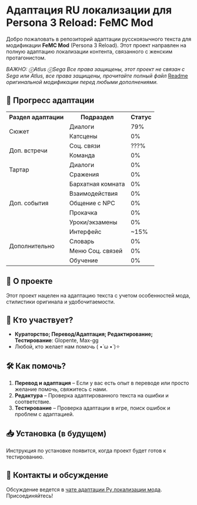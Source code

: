 # Адаптация RU локализации для Persona 3 Reload: FeMC Mod

Добро пожаловать в репозиторий адаптации русскоязычного текста для модификации **FeMC Mod** (Persona 3 Reload). Этот проект направлен на полную адаптацию локализации контента, связанного с женским протагонистом.

_ВАЖНО: ⓒAtlus ⓒSega Все права защищены, этот проект не связан с Sega или Atlus, все права защищены, прочитайте полный файл_ [Readme](https://github.com/Lip-a/Femc-Reloaded-Project/blob/main/README.md) _оригинальной модификации перед любыми дополнениями._

## 📌 Прогресс адаптации

<table border="0">
  <tr>
    <th>Раздел адаптации</th>
    <th>Подраздел</th>
    <th>Статус</th>
  </tr>
  <tr>
    <td rowspan="2">Сюжет</td>
    <td>Диалоги</td>
    <td>79%</td>
  </tr>
  <tr>
    <td>Катсцены</td>
    <td>0%</td>
  </tr>
  <tr>
    <td rowspan="2">Доп. встречи</td>
    <td>Соц. связи</td>
    <td>???%</td>
  </tr>
  <tr>
    <td>Команда</td>
    <td>0%</td>
  </tr>
  <tr>
    <td rowspan="2">Тартар</td>
    <td>Диалоги</td>
    <td>0%</td>
  </tr>
  <tr>
    <td>Сражения</td>
    <td>0%</td>
  </tr>
  <tr>
    <td rowspan="5">Доп. события</td>
    <td>Бархатная комната</td>
    <td>0%</td>
  </tr>
  <tr>
    <td>Взаимодействия</td>
    <td>0%</td>
  </tr>
  <tr>
    <td>Общение с NPC</td>
    <td>0%</td>
  </tr>
  <tr>
    <td>Прокачка</td>
    <td>0%</td>
  </tr>
  <tr>
    <td>Уроки/экзамены</td>
    <td>0%</td>
  </tr>
  <tr>
    <td rowspan="4">Дополнительно</td>
    <td>Интерфейс</td>
    <td>~15%</td>
  </tr>
  <tr>
    <td>Словарь</td>
    <td>0%</td>
  </tr>
  <tr>
    <td>Меню Соц. связей</td>
    <td>0%</td>
  </tr>
  <tr>
    <td>Обучение</td>
    <td>0%</td>
  </tr>
</table>

## 🔹 О проекте

Этот проект нацелен на адаптацию текста с учетом особенностей мода, стилистики оригинала и удобочитаемости. 

## 👥 Кто участвует?

- **Кураторство; Перевод/Адаптация; Редактирование; Тестирование**: Glopente, Max-gg 
- Любой, кто желает нам помочь ( •̀ ω •́ )✧

## 🛠 Как помочь?

1. **Перевод и адаптация** – Если у вас есть опыт в переводе или просто желание помочь, свяжитесь с нами.
2. **Редактура** – Проверка адаптированного текста на ошибки и соответствие.
3. **Тестирование** – Проверка адаптации в игре, поиск ошибок и проблем с адаптацией.

## 📥 Установка (в будущем)

Инструкция по установке появится, когда проект будет готов к тестированию.

## 📢 Контакты и обсуждение

Обсуждение ведется в [чате адаптации Ру локализации мода](https://discord.com/channels/1203970562729316352/1209328195631972383). Присоединяйтесь!

